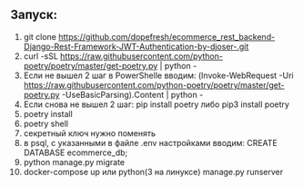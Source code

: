 ## Запуск:
1. git clone https://github.com/dopefresh/ecommerce_rest_backend-Django-Rest-Framework-JWT-Authentication-by-djoser-.git
2. curl -sSL https://raw.githubusercontent.com/python-poetry/poetry/master/get-poetry.py | python -
2. Если не вышел 2 шаг в PowerShellе вводим: (Invoke-WebRequest -Uri https://raw.githubusercontent.com/python-poetry/poetry/master/get-poetry.py -UseBasicParsing).Content | python -
2. Если снова не вышел 2 шаг: pip install poetry либо pip3 install poetry
3. poetry install
4. poetry shell
5. секретный ключ нужно поменять
6. в psql, с указанными в файле .env настройками вводим: CREATE DATABASE ecommerce_db;
7. python manage.py migrate
8. docker-compose up или python(3 на линуксе) manage.py runserver
